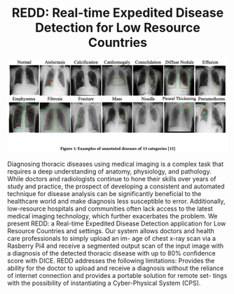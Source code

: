 <h1 align="center">
  REDD: Real-time Expedited Disease Detection for Low Resource Countries
</h1>

![demo](https://raw.githubusercontent.com/ayushsaklani/projectRedd/main/public/demo.png)
<p>
Diagnosing thoracic diseases using medical imaging is a complex task that requires a deep understanding of anatomy, physiology, and pathology.
While doctors and radiologists continue to hone their skills over years of study and practice, the prospect of developing a consistent and
automated technique for disease analysis can be significantly beneficial to the healthcare world and make diagnosis less susceptible to error.
Additionally, low-resource hospitals and communities often lack access to the latest medical imaging technology, which further exacerbates the problem.
We present REDD: a Real-time Expedited Disease Detection application for Low Resource Countries and settings. Our system allows doctors and health care
professionals to simply upload an im- age of chest x-ray scan via a Rasberry Pi4 and receive a segmented output scan of the input image with a diagnosis
of the detected thoracic disease with up to 80% confidence score with DICE. REDD addresses the following limitations: Provides the ability for the doctor
to upload and receive a diagnosis without the reliance of internet connection and provides a portable solution for remote set- tings with the possibility
of instantiating a Cyber-Physical System (CPS).
<p>
